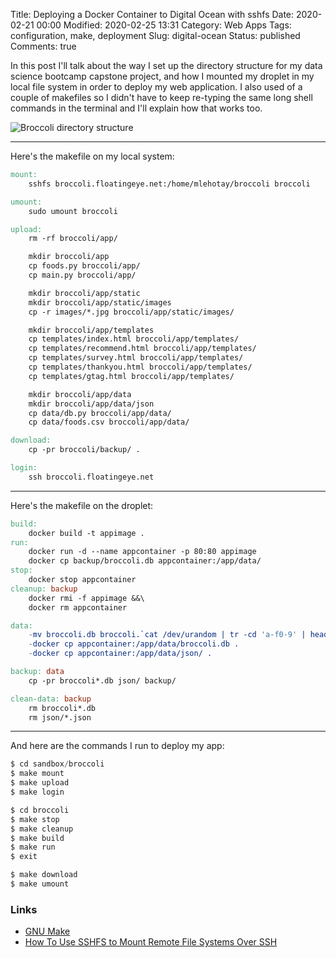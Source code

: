 Title: Deploying a Docker Container to Digital Ocean with sshfs
Date: 2020-02-21 00:00
Modified: 2020-02-25 13:31
Category: Web Apps
Tags: configuration, make, deployment
Slug: digital-ocean
Status: published
Comments: true


In this post I'll talk about the way I set up the directory structure for my data science bootcamp capstone project, and how I mounted my droplet in my local file system in order to deploy my web application. I also used of a couple of makefiles so I didn't have to keep re-typing the same long shell commands in the terminal and I'll explain how that works too.

![Broccoli directory structure]({static}/images/directory-structure.png)

------

Here's the makefile on my local system:

```makefile
mount:
	sshfs broccoli.floatingeye.net:/home/mlehotay/broccoli broccoli

umount:
	sudo umount broccoli

upload:
	rm -rf broccoli/app/

	mkdir broccoli/app
	cp foods.py broccoli/app/
	cp main.py broccoli/app/

	mkdir broccoli/app/static
	mkdir broccoli/app/static/images
	cp -r images/*.jpg broccoli/app/static/images/

	mkdir broccoli/app/templates
	cp templates/index.html broccoli/app/templates/
	cp templates/recommend.html broccoli/app/templates/
	cp templates/survey.html broccoli/app/templates/
	cp templates/thankyou.html broccoli/app/templates/
	cp templates/gtag.html broccoli/app/templates/

	mkdir broccoli/app/data
	mkdir broccoli/app/data/json
	cp data/db.py broccoli/app/data/
	cp data/foods.csv broccoli/app/data/

download:
	cp -pr broccoli/backup/ .

login:
	ssh broccoli.floatingeye.net
```

------

Here's the makefile on the droplet:

```makefile
build:
	docker build -t appimage .
run:
	docker run -d --name appcontainer -p 80:80 appimage
	docker cp backup/broccoli.db appcontainer:/app/data/
stop:
	docker stop appcontainer
cleanup: backup
	docker rmi -f appimage &&\
	docker rm appcontainer

data:
	-mv broccoli.db broccoli.`cat /dev/urandom | tr -cd 'a-f0-9' | head -c 8`.db
	-docker cp appcontainer:/app/data/broccoli.db .
	-docker cp appcontainer:/app/data/json/ .

backup: data
	cp -pr broccoli*.db json/ backup/

clean-data: backup
	rm broccoli*.db
	rm json/*.json
```

------

And here are the commands I run to deploy my app:

```typescript
$ cd sandbox/broccoli
$ make mount
$ make upload
$ make login

$ cd broccoli
$ make stop
$ make cleanup
$ make build
$ make run
$ exit

$ make download
$ make umount
```



### Links

* [GNU Make](https://www.gnu.org/software/make/)
* [How To Use SSHFS to Mount Remote File Systems Over SSH](https://www.digitalocean.com/community/tutorials/how-to-use-sshfs-to-mount-remote-file-systems-over-ssh)
